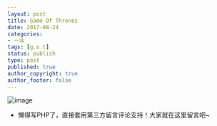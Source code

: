 ```yaml
---
layout: post
title: Game Of Thrones
date: 2017-08-24
categories:
- 一业
tags: [g.o.t]
status: publish
type: post
published: true
author_copyright: true
author_footer: false
---
```



![image](http://www.ilao5.cn/contents/got/GOT/assets/timg.jpg)


* 懒得写PHP了，直接套用第三方留言评论支持！大家就在这里留言吧~
